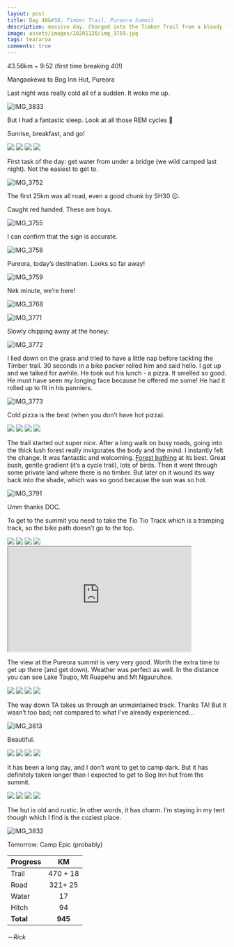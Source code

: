 ```yaml
---
layout: post
title: Day 40&#58; Timber Trail, Pureora Summit
description: massive day. Charged into the Timber Trail from a bloody long road walk. Sumitted and descended to Bog Inn
image: assets/images/20201120/img_3759.jpg
tags: teararoa
comments: true
---
```


43.56km ~ 9:52 (first time breaking 40!)

Mangaokewa to Bog Inn Hut, Pureora

Last night was really cold all of a sudden. It woke me up.

![IMG_3833](/assets/images/20201120/img_3833.jpg)

But I had a fantastic sleep. Look at all those REM cycles 👀

Sunrise, breakfast, and go!

<div class="gallery" data-columns="2">
  <img src="/assets/images/20201120/img_3748.jpg">
  <img src="/assets/images/20201120/img_3749.jpg">
  <img src="/assets/images/20201120/img_3750.jpg">
  <img src="/assets/images/20201120/img_3751.jpg">
</div>

First task of the day: get water from under a bridge (we wild camped last night). Not the easiest to get to.

![IMG_3752](/assets/images/20201120/img_3752.jpg)

The first 25km was all road, even a good chunk by SH30 ☹️.

Caught red handed. These are boys. 

![IMG_3755](/assets/images/20201120/img_3755.jpg)

I can confirm that the sign is accurate.

![IMG_3758](/assets/images/20201120/img_3758.jpg)

Pureora, today’s destination. Looks so far away!

![IMG_3759](/assets/images/20201120/img_3759.jpg)

Nek minute, we’re here!

![IMG_3768](/assets/images/20201120/img_3768.jpg)

![IMG_3771](/assets/images/20201120/img_3771.jpg)

Slowly chipping away at the honey:

![IMG_3772](/assets/images/20201120/img_3772.jpg)

I lied down on the grass and tried to have a little nap before tackling the Timber trail. 30 seconds in a bike packer rolled him and said hello. I got up and we talked for awhile. He took out his lunch - a pizza. It smelled so good. He must have seen my longing face because he offered me some! He had it rolled up to fit in his panniers. 

![IMG_3773](/assets/images/20201120/img_3773.jpg)

Cold pizza is the best (when you don’t have hot pizza).

<div class="gallery" data-columns="2">
  <img src="/assets/images/20201120/img_3774.jpg">
  <img src="/assets/images/20201120/img_3778.jpg">
  <img src="/assets/images/20201120/img_3782.jpg">
  <img src="/assets/images/20201120/img_3783.jpg">
</div>

The trail started out super nice. After a long walk on busy roads, going into the thick lush forest really invigorates the body and the mind. I instantly felt the change. It was fantastic and welcoming. [Forest bathing](https://en.wikipedia.org/wiki/Forest_Bathing) at its best. Great bush, gentle gradient (it’s a cycle trail), lots of birds. Then it went through some private land where there is no timber. But later on it wound its way back into the shade, which was so good because the sun was so hot.

![IMG_3791](/assets/images/20201120/img_3791.jpg)

Umm thanks DOC.

To get to the summit you need to take the Tio Tio Track which is a tramping track, so the bike path doesn’t go to the top.

<div class="gallery" data-columns="2">
  <img src="/assets/images/20201120/img_3804.jpg">
  <img src="/assets/images/20201120/img_3805.jpg">
  <img src="/assets/images/20201120/img_3806.jpg">
  <img src="/assets/images/20201120/img_3807.jpg">
</div>

<iframe width="420" height="240"
src="https://www.youtube.com/embed/5sPWjR8QOpA">
</iframe>

The view at the Pureora summit is very very good. Worth the extra time to get up there (and get down). Weather was perfect as well. In the distance you can see Lake Taupo, Mt Ruapehu and Mt Ngauruhoe.

<div class="gallery" data-columns="2">
  <img src="/assets/images/20201120/img_3809.jpg">
  <img src="/assets/images/20201120/img_3810.jpg">
  <img src="/assets/images/20201120/img_3811.jpg">
  <img src="/assets/images/20201120/img_3812.jpg">
</div>

The way down TA takes us through an unmaintained track. Thanks TA! But it wasn’t too bad; not compared to what I’ve already experienced...

![IMG_3813](/assets/images/20201120/img_3813.jpg)

Beautiful.

<div class="gallery" data-columns="2">
  <img src="/assets/images/20201120/img_3816.jpg">
  <img src="/assets/images/20201120/img_3817.jpg">
  <img src="/assets/images/20201120/img_3818.jpg">
  <img src="/assets/images/20201120/img_3821.jpg">
</div>

It has been a long day, and I don’t want to get to camp dark. But it has definitely taken longer than I expected to get to Bog Inn hut from the summit. 

<div class="gallery" data-columns="2">
  <img src="/assets/images/20201120/img_3826.jpg">
  <img src="/assets/images/20201120/img_3827.jpg">
  <img src="/assets/images/20201120/img_3828.jpg">
  <img src="/assets/images/20201120/img_3829.jpg">
</div>

The hut is old and rustic. In other words, it has charm. I’m staying in my tent though which I find is the coziest place.

![IMG_3832](/assets/images/20201120/img_3832.jpg)

Tomorrow: Camp Epic (probably)

| Progress | KM |
| ---- |:----:|
| Trail | 470 + 18 |
| Road | 321+ 25 |
| Water | 17 |
| Hitch | 94 |
| **Total** | **945** |

－_Rick_